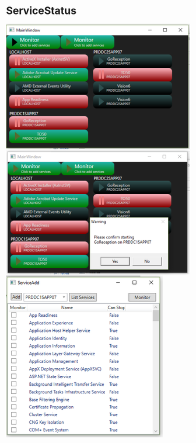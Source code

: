 # ServiceStatus

![Alt text1](/screenshot1.png?raw=true "Main Screen, showing services running")
![Alt text2](/screenshot2.png?raw=true "Start and stop directly from the main screen")
![Alt text3](/screenshot3.png?raw=true "Add remote services to monitor")

